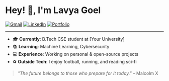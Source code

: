 # Hey! 👋, I'm Lavya Goel

[![Gmail](https://img.shields.io/badge/Gmail-D14836?style=for-the-badge&logo=gmail&logoColor=white)](mailto:your-email@gmail.com)
[![LinkedIn](https://img.shields.io/badge/LinkedIn-blue?style=for-the-badge&logo=linkedin&logoColor=white)](https://linkedin.com/in/yourprofile)
[![Portfolio](https://img.shields.io/badge/Portfolio-green?style=for-the-badge)](https://your-portfolio.com)

---

- 🎓 **Currently**: B.Tech CSE student at [Your University]
- 📚 **Learning**: Machine Learning, Cybersecurity
- 💻 **Experience**: Working on personal & open-source projects
- ⚽ **Outside Tech**: I enjoy football, running, and reading sci-fi

> *"The future belongs to those who prepare for it today."* – Malcolm X

<!---
lavya30/lavya30 is a ✨ special ✨ repository because its `README.md` (this file) appears on your GitHub profile.
You can click the Preview link to take a look at your changes.
--->
